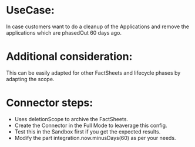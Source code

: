 # UseCase:

In case customers want to do a cleanup of the Applications and remove the applications which are phasedOut 60 days ago.

# Additional consideration:

This can be easily adapted for other FactSheets and lifecycle phases by adapting the scope.

# Connector steps:
* Uses deletionScope to archive the FactSheets.
* Create the Connector in the Full Mode to leaverage this config.
* Test this in the Sandbox first if you get the expected results.
* Modify the part integration.now.minusDays(60) as per your needs.